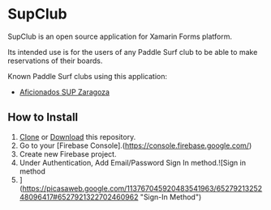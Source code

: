 # SupClub
SupClub is an open source application for Xamarin Forms platform.

Its intended use is for the users of any Paddle Surf club to be able to make reservations of their boards.

Known Paddle Surf clubs using this application:
- [Aficionados SUP Zaragoza](http://supclub.es)

## How to Install
1. [Clone](x-github-client://openRepo/https://github.com/JoseMariaBernad/SupClub) or [Download](https://github.com/JoseMariaBernad/SupClub/archive/master.zip) this repository.
2. Go to your [Firebase Console].(https://console.firebase.google.com/)
3. Create new Firebase project.
4. Under Authentication, Add Email/Password Sign In method.![Sign in method
5. ](https://picasaweb.google.com/113767045920483541963/6527921325248096417#6527921322702460962 "Sign-In Method")
<!--stackedit_data:
eyJoaXN0b3J5IjpbLTE4NDMxODQ3NzZdfQ==
-->